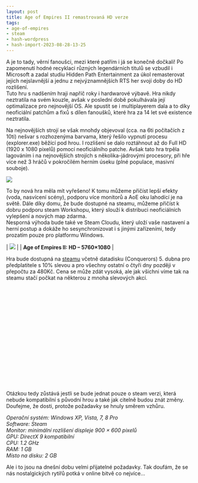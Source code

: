 ```yaml
---
layout: post
title: Age of Empires II remastrovaná HD verze
tags:
- age-of-empires
- steam
- hash-wordpress
- hash-import-2023-08-28-13-25
---
```


A je to tady, věrní fanoušci, mezi které patřím i já se konečně dočkali! Po zapomenutí hodné recyklaci různých legendárních titulů se vzbudil i Microsoft a zadal studiu Hidden Path Entertainment za úkol remasterovat jejich nejslavnější a jednu z nejvýznamnějších RTS her svojí doby do HD rozlišení.  
Tuto hru s nadšením hraji napříč roky i hardwarové výbavě. Hra nikdy neztratila na svém kouzle, avšak v poslední době pokulhávala její optimalizace pro nejnovější OS. Ale spustit se i multiplayerem dala a to díky neoficiální patchům a fixů s dílen fanoušků, které hra za 14 let své existence neztratila.

<!--more-->

Na nejnovějších strojí se však mnohdy objevoval (cca. na 6ti počítačích z 10ti) nešvar s rozhozenýma barvama, který řešilo vypnutí procesu (explorer.exe) běžící pod hrou. I rozlišení se dalo roztáhnout až do Full HD (1920 x 1080 pixelů) pomocí neoficiálního patche. Avšak tato hra trpěla lagováním i na nejnovějších strojích s několika-jádrovými procesory, při hře více než 3 hráčů v pokročilém herním úseku (plné populace, masivní souboje).

[![](http://4.bp.blogspot.com/-xUOfcP8Ls38/UT4ezYflTWI/AAAAAAAACsY/ftJDXcyX_tw/s320/ss_78cc1f90aaa7f368a05ceb5f2ea29109696736c4.1920x1080.jpg)](http://4.bp.blogspot.com/-xUOfcP8Ls38/UT4ezYflTWI/AAAAAAAACsY/ftJDXcyX_tw/s1600/ss_78cc1f90aaa7f368a05ceb5f2ea29109696736c4.1920x1080.jpg)

To by nová hra měla mít vyřešeno! K tomu můžeme přičíst lepší efekty (voda, nasvícení scény), podporu více monitorů a AoE oku lahodící je na světě. Dále díky domu, že bude dostupné na steamu, můžeme přičíst k dobru podporu steam Workshopu, který slouží k distribuci neoficiálních vylepšení a nových map zdarma.  
Nesporná výhoda bude také ve Steam Cloudu, který uloží vaše nastavení a herní postup a dokáže ho sesynchronizovat i s jinými zařízeními, tedy prozatím pouze pro platformu Windows.

| [![](http://2.bp.blogspot.com/-EPjmVzo9PHc/UT4WibBDOzI/AAAAAAAACsI/bCmV7zbV8pc/s400/885060_497784743592270_1027390067_o.jpg)](http://2.bp.blogspot.com/-EPjmVzo9PHc/UT4WibBDOzI/AAAAAAAACsI/bCmV7zbV8pc/s1600/885060_497784743592270_1027390067_o.jpg) |
| **Age of Empires II: HD – 5760×1080** |

Hra bude dostupná na [steamu](http://store.steampowered.com/app/221380/?l=czech)&nbsp;včetně datadisku (Conquerors)&nbsp;5. dubna pro předplatitele s 10% slevou a pro všechny ostatní o čtyři dny později v přepočtu za 480Kč. Cena se může zdát vysoká, ale jak všichni víme tak na steamu stačí počkat na některou z mnoha slevových akcí.

<object style="line-height: 1.5em; text-align: center;" width="320" height="266" classid="clsid:d27cdb6e-ae6d-11cf-96b8-444553540000" codebase="http://download.macromedia.com/pub/shockwave/cabs/flash/swflash.cab#version=6,0,40,0"><param name="allowFullScreen" value="true">
<param name="src" value="http://www.youtube.com/v/q_MEFt7KrxQ&amp;fs=1&amp;source=uds">
<param name="allowfullscreen" value="true">
<embed style="line-height: 1.5em; text-align: center;" width="320" height="266" type="application/x-shockwave-flash" src="http://www.youtube.com/v/q_MEFt7KrxQ&amp;fs=1&amp;source=uds" allowfullscreen="allowfullscreen"></embed></object>

Otázkou tedy zůstává jestli se bude jednat pouze o steam verzi, která nebude kompatibilní s původní hrou a také jak citelně budou znát změny. Doufejme, že dosti, protože požadavky se hnuly směrem vzhůru.

_Operační systém: Windows XP, Vista, 7, 8 Pro_  
_Software: Steam_  
_Monitor: minimální rozlišení displeje 900 × 600 pixelů_  
_GPU: DirectX 9 kompatibilní_  
_CPU: 1.2 GHz_  
_RAM: 1 GB_  
_Místo na disku: 2 GB_

Ale i to jsou na dnešní dobu velmi přijatelné požadavky. Tak doufám, že se nás nostalgických rytířů potká v online bitvě co nejvíce…

&nbsp;

<!--kg-card-end: html-->